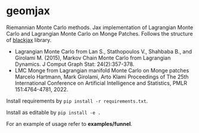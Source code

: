 # geomjax
 Riemannian Monte Carlo methods. Jax implementation of Lagrangian Monte Carlo and Lagrangian Monte Carlo on Monge Patches. 
 Follows the structure of [blackjax](https://github.com/blackjax-devs/blackjax) library. 

 * Lagrangian Monte Carlo from Lan S., Stathopoulos V., Shahbaba B., and Girolami M. (2015), Markov Chain Monte Carlo from Lagrangian Dynamics. J Comput Graph Stat: 24(2):357-378.
 * LMC Monge from Lagrangian manifold Monte Carlo on Monge patches Marcelo Hartmann, Mark Girolami, Arto Klami Proceedings of The 25th International Conference on Artificial Intelligence and Statistics, PMLR 151:4764-4781, 2022.

Install requirements by `pip install -r requirements.txt`.

Install as editable by `pip install -e .`

For an example of usage refer to **examples/funnel**.


